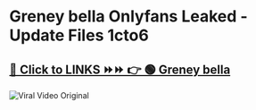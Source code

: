 
 # Greney bella Onlyfans Leaked - Update Files 1cto6

## <h2><a href="https://clipsfans.com/Greney_bella&ref=git">🔗 Click to LINKS ⏩⏩ 👉 🟢 Greney bella </a></h2>

<a href="https://clipsfans.com/Greney_bella&ref=git" rel="nofollow" data-target="animated-image.originalLink"><img src="https://i.ibb.co.com/xMMVF88/686577567.gif" alt="Viral Video Original" style="max-width: 100%; display: inline-block;" data-target="animated-image.originalImage"></a>

